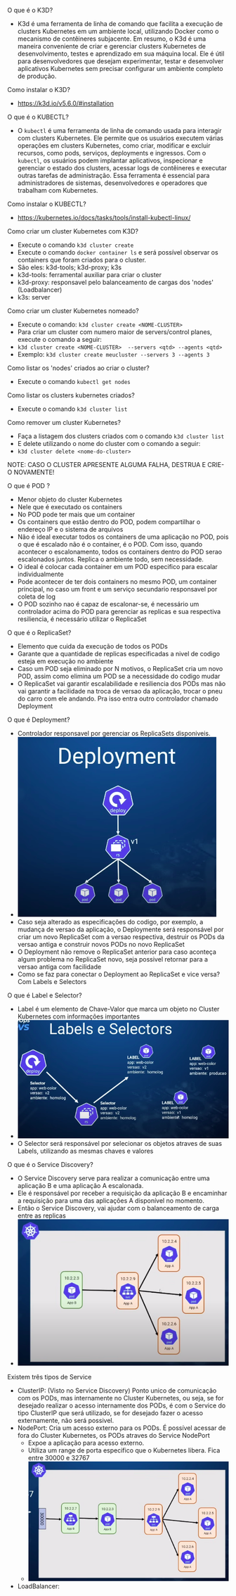 O que é o K3D?
- K3d é uma ferramenta de linha de comando que facilita a execução de clusters Kubernetes em um ambiente local, utilizando Docker como o mecanismo de contêineres subjacente. Em resumo, o K3d é uma maneira conveniente de criar e gerenciar clusters Kubernetes de desenvolvimento, testes e aprendizado em sua máquina local. Ele é útil para desenvolvedores que desejam experimentar, testar e desenvolver aplicativos Kubernetes sem precisar configurar um ambiente completo de produção.

Como instalar o K3D?
- https://k3d.io/v5.6.0/#installation


O que é o KUBECTL?
- O `kubectl` é uma ferramenta de linha de comando usada para interagir com clusters Kubernetes. Ele permite que os usuários executem várias operações em clusters Kubernetes, como criar, modificar e excluir recursos, como pods, serviços, deployments e ingressos. Com o `kubectl`, os usuários podem implantar aplicativos, inspecionar e gerenciar o estado dos clusters, acessar logs de contêineres e executar outras tarefas de administração. Essa ferramenta é essencial para administradores de sistemas, desenvolvedores e operadores que trabalham com Kubernetes.

Como instalar o KUBECTL?
- https://kubernetes.io/docs/tasks/tools/install-kubectl-linux/


Como criar um cluster Kubernetes com K3D?
- Execute o comando ```k3d cluster create```
- Execute o comando ```docker container ls``` e será possível observar os containers que foram criados para o cluster.
- São eles: k3d-tools; k3d-proxy; k3s
- k3d-tools: ferramental auxiliar para criar o cluster
- k3d-proxy: responsavel pelo balanceamento de cargas dos 'nodes' (Loadbalancer)
- k3s: server

Como criar um cluster Kubernetes nomeado?
- Execute o comando: ```k3d cluster create <NOME-CLUSTER>```
- Para criar um cluster com numero maior de servers/control planes, execute o comando a seguir:
- ```k3d cluster create <NOME-CLUSTER>  --servers <qtd> --agents <qtd>```
- Exemplo: ```k3d cluster create meucluster --servers 3 --agents 3```

Como listar os 'nodes' criados ao criar o cluster?
- Execute o comando ```kubectl get nodes```

Como listar os clusters kubernetes criados?
- Execute o comando ```k3d cluster list```

Como remover um cluster Kubernetes?
- Faça a listagem dos clusters criados com o comando ```k3d cluster list```
- E delete utilizando o nome do cluster com o comando a seguir:
- ```k3d cluster delete <nome-do-cluster>```

NOTE: CASO O CLUSTER APRESENTE ALGUMA FALHA, DESTRUA E CRIE-O NOVAMENTE!

O que é POD ?
- Menor objeto do cluster Kubernetes
- Nele que é executado os containers
- No POD pode ter mais que um container
- Os containers que estão dentro do POD, podem compartilhar o endereço IP e o sistema de arquivos
- Não é ideal executar todos os containers de uma aplicação no POD, pois o que é escalado não é o container, é o POD. Com isso, quando acontecer o escalonamento, todos os containers dentro do POD serao escalonados juntos. Replica o ambiente todo, sem necessidade.
- O ideal é colocar cada container em um POD especifico para escalar individualmente
- Pode acontecer de ter dois containers no mesmo POD, um container principal, no caso um front e um serviço secundario responsavel por coleta de log
- O POD sozinho nao é capaz de escalonar-se, é necessário um controlador acima do POD para gerenciar as replicas e sua respectiva resiliencia, é necessário utilizar o ReplicaSet

O que é o ReplicaSet?
- Elemento que cuida da execução de todos os PODs
- Garante que a quantidade de replicas especificadas a nivel de codigo esteja em execução no ambiente
- Caso um POD seja eliminado por N motivos, o ReplicaSet cria um novo POD, assim como elimina um POD se a necessidade do codigo mudar
- O ReplicaSet vai garantir escalabilidade e resiliencia dos PODs mas não vai garantir a facilidade na troca de versao da aplicação, trocar o pneu do carro com ele andando. Pra isso entra outro controlador chamado Deployment

O que é Deployment?
- Controlador responsavel por gerenciar os ReplicaSets disponiveis.
- ![Deployment.png](.static%2FDeployment.png)
- Caso seja alterado as especificações do codigo, por exemplo, a mudança de versao da aplicação, o Deploymente será responsável por criar um novo ReplicaSet com a versao respectiva, destruir os PODs da versao antiga e construir novos PODs no novo ReplicaSet
- O Deployment não remove o ReplicaSet anterior para caso aconteça algum problema no ReplicaSet novo, seja possivel retornar para a versao antiga com facilidade
- Como se faz para conectar o Deployment ao ReplicaSet e vice versa? Com Labels e Selectors

O que é Label e Selector?
- Label é um elemento de Chave-Valor que marca um objeto no Cluster Kubernetes com informações importantes
- ![LabelSelector.png](.static%2FLabelSelector.png)
- O Selector será responsável por selecionar os objetos atraves de suas Labels, utilizando as mesmas chaves e valores

O que é o Service Discovery?
- O Service Discovery serve para realizar a comunicação entre uma aplicação B e uma aplicação A escalonada.
- Ele é responsável por receber a requisição da aplicação B e encaminhar a requisição para uma das aplicações A disponível no momento.
- Então o Service Discovery, vai ajudar com o balanceamento de carga entre as replicas
- ![ServiceDiscovery.png](.static%2FServiceDiscovery.png)

Existem três tipos de Service
- ClusterIP: (Visto no Service Discovery) Ponto unico de comunicação com os PODs, mas internamente no Cluster Kubernetes, ou seja, se for desejado realizar o acesso internamente dos PODs, é com o Service do tipo ClusterIP que será utilizado, se for desejado fazer o acesso externamente, não será possivel. 
- NodePort: Cria um acesso externo para os PODs. É possível acessar de fora do Cluster Kubernetes, os PODs atraves do Service NodePort
  - Expoe a aplicação para acesso externo.
  - Utiliza um range de porta especifico que o Kubernetes libera. Fica entre 30000 e 32767
  - ![NodePort.png](.static%2FNodePort.png)
- LoadBalancer: 
